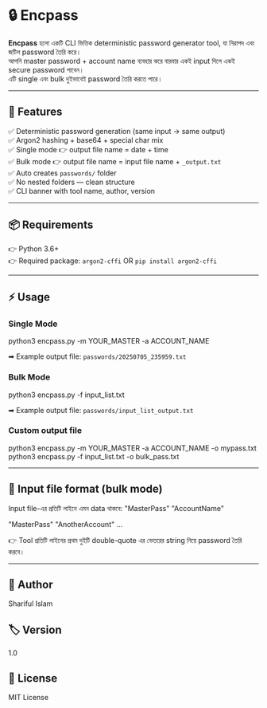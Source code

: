 # 🔒 Encpass

**Encpass** হলো একটি CLI ভিত্তিক deterministic password generator tool, যা নিরাপদ এবং জটিল password তৈরি করে।  
আপনি master password + account name ব্যবহার করে বারবার একই input দিলে একই secure password পাবেন।  
এটি single এবং bulk দুইভাবেই password তৈরি করতে পারে।  

---

## 🚀 Features
✅ Deterministic password generation (same input → same output)  
✅ Argon2 hashing + base64 + special char mix  
✅ Single mode 👉 output file name = date + time  
✅ Bulk mode 👉 output file name = input file name + `_output.txt`  
✅ Auto creates `passwords/` folder  
✅ No nested folders — clean structure  
✅ CLI banner with tool name, author, version  

---

## 📦 Requirements
👉 Python 3.6+  
👉 Required package: `argon2-cffi` OR `pip install argon2-cffi`

---

## ⚡ Usage

### Single Mode
python3 encpass.py -m YOUR_MASTER -a ACCOUNT_NAME

➡ Example output file: `passwords/20250705_235959.txt`

### Bulk Mode
python3 encpass.py -f input_list.txt


➡ Example output file: `passwords/input_list_output.txt`

### Custom output file
python3 encpass.py -m YOUR_MASTER -a ACCOUNT_NAME -o mypass.txt
python3 encpass.py -f input_list.txt -o bulk_pass.txt


---

## 📄 Input file format (bulk mode)
Input file-এর প্রতিটি লাইনে এমন data থাকবে:
"MasterPass" "AccountName"

"MasterPass" "AnotherAccount"
...


👉 Tool প্রতিটি লাইনের প্রথম দুইটি double-quote এর ভেতরের string নিয়ে password তৈরি করবে।

---

## 👑 Author
Shariful Islam  

## 🏷 Version
1.0  

## 📜 License
MIT License
